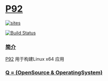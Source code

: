 ﻿# [P92](https://github.com/OS-Q/P92)

[![sites](http://182.61.61.133/link/resources/OSQ.png)](http://www.OS-Q.com)

[![Build Status](https://github.com/OS-Q/P92/workflows/P92/badge.svg)](https://github.com/OS-Q/P92/actions)

### [简介](https://github.com/OS-Q/P92/wiki)

[P92](https://github.com/OS-Q/P92) 用于构建Linux x64 应用

### [Q = (OpenSource & OperatingSystem) ](http://www.OS-Q.com)
